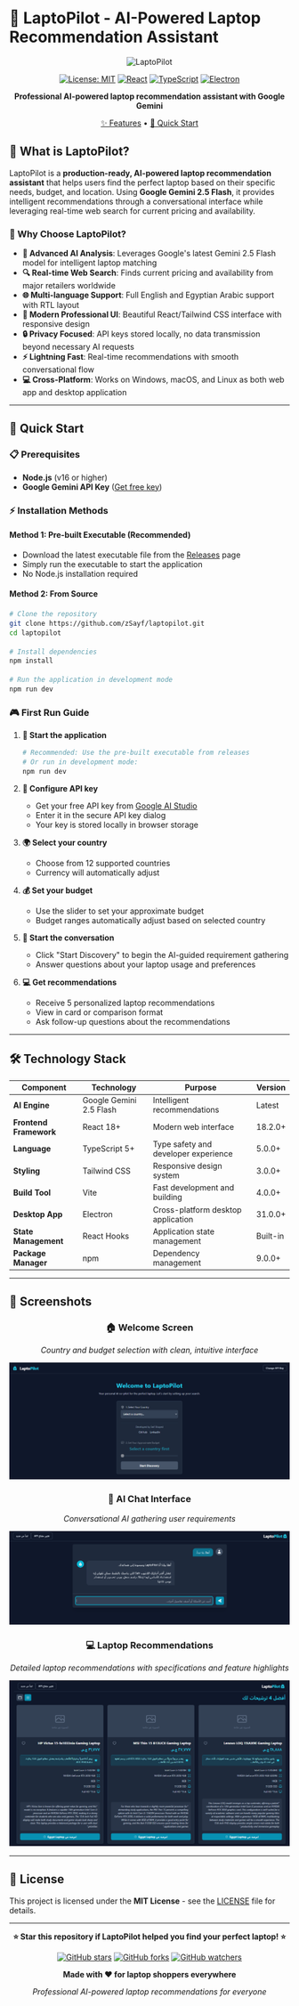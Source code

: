 # 🚀 LaptoPilot - AI-Powered Laptop Recommendation Assistant

<div align="center">

![LaptoPilot](https://img.shields.io/badge/LaptoPilot-v1.0.0-2196F3?style=for-the-badge&logo=react&logoColor=white)

[![License: MIT](https://img.shields.io/badge/License-MIT-yellow.svg?style=flat-square)](https://opensource.org/licenses/MIT)
[![React](https://img.shields.io/badge/React-18+-61DAFB?style=flat-square&logo=react&logoColor=white)](https://reactjs.org/)
[![TypeScript](https://img.shields.io/badge/TypeScript-5+-3178C6?style=flat-square&logo=typescript&logoColor=white)](https://www.typescriptlang.org/)
[![Electron](https://img.shields.io/badge/Electron-31+-47848F?style=flat-square&logo=electron&logoColor=white)](https://www.electronjs.org/)

**Professional AI-powered laptop recommendation assistant with Google Gemini**

[✨ Features](#-features) • [🚀 Quick Start](#-quick-start)

</div>

## 🎯 What is LaptoPilot?

LaptoPilot is a **production-ready, AI-powered laptop recommendation assistant** that helps users find the perfect laptop based on their specific needs, budget, and location. Using **Google Gemini 2.5 Flash**, it provides intelligent recommendations through a conversational interface while leveraging real-time web search for current pricing and availability.

### 🌟 Why Choose LaptoPilot?

- **🧠 Advanced AI Analysis**: Leverages Google's latest Gemini 2.5 Flash model for intelligent laptop matching
- **🔍 Real-time Web Search**: Finds current pricing and availability from major retailers worldwide
- **🌐 Multi-language Support**: Full English and Egyptian Arabic support with RTL layout
- **🎨 Modern Professional UI**: Beautiful React/Tailwind CSS interface with responsive design
- **🔒 Privacy Focused**: API keys stored locally, no data transmission beyond necessary AI requests
- **⚡ Lightning Fast**: Real-time recommendations with smooth conversational flow
- **💻 Cross-Platform**: Works on Windows, macOS, and Linux as both web app and desktop application

---

## 🚀 Quick Start

### 📋 Prerequisites

- **Node.js** (v16 or higher)
- **Google Gemini API Key** ([Get free key](https://ai.google.dev/gemini-api))

### ⚡ Installation Methods

#### **Method 1: Pre-built Executable (Recommended)**
- Download the latest executable file from the [Releases](https://github.com/zSayf/laptopilot/releases) page
- Simply run the executable to start the application
- No Node.js installation required

#### **Method 2: From Source**
```bash
# Clone the repository
git clone https://github.com/zSayf/laptopilot.git
cd laptopilot

# Install dependencies
npm install

# Run the application in development mode
npm run dev
```

### 🎮 First Run Guide

1. **🚀 Start the application**
   ```bash
   # Recommended: Use the pre-built executable from releases
   # Or run in development mode:
   npm run dev
   ```

2. **🔑 Configure API key**
   - Get your free API key from [Google AI Studio](https://ai.google.dev/gemini-api)
   - Enter it in the secure API key dialog
   - Your key is stored locally in browser storage

3. **🌍 Select your country**
   - Choose from 12 supported countries
   - Currency will automatically adjust

4. **💰 Set your budget**
   - Use the slider to set your approximate budget
   - Budget ranges automatically adjust based on selected country

5. **🤖 Start the conversation**
   - Click "Start Discovery" to begin the AI-guided requirement gathering
   - Answer questions about your laptop usage and preferences

6. **💻 Get recommendations**
   - Receive 5 personalized laptop recommendations
   - View in card or comparison format
   - Ask follow-up questions about the recommendations

---

## 🛠️ Technology Stack

| Component | Technology | Purpose | Version |
|-----------|------------|---------|---------|
| **AI Engine** | Google Gemini 2.5 Flash | Intelligent recommendations | Latest |
| **Frontend Framework** | React 18+ | Modern web interface | 18.2.0+ |
| **Language** | TypeScript 5+ | Type safety and developer experience | 5.0.0+ |
| **Styling** | Tailwind CSS | Responsive design system | 3.0.0+ |
| **Build Tool** | Vite | Fast development and building | 4.0.0+ |
| **Desktop App** | Electron | Cross-platform desktop application | 31.0.0+ |
| **State Management** | React Hooks | Application state management | Built-in |
| **Package Manager** | npm | Dependency management | 9.0.0+ |

---

## 📸 Screenshots

<div align="center">

### 🏠 Welcome Screen
*Country and budget selection with clean, intuitive interface*

![Welcome Screen](https://github.com/zSayf/LaptoPilot/blob/main/Assests/Home%20Page.png)

### 💬 AI Chat Interface
*Conversational AI gathering user requirements*

![AI Chat Interface](https://github.com/zSayf/LaptoPilot/blob/main/Assests/Ai%20Chat.png)

### 💻 Laptop Recommendations
*Detailed laptop recommendations with specifications and feature highlights*

![Laptop Recommendations](https://github.com/zSayf/LaptoPilot/blob/main/Assests/recommendation.png)

</div>

---

## 📄 License

This project is licensed under the **MIT License** - see the [LICENSE](LICENSE) file for details.

---

<div align="center">

**⭐ Star this repository if LaptoPilot helped you find your perfect laptop! ⭐**

[![GitHub stars](https://img.shields.io/github/stars/zSayf/laptopilot.svg?style=social&label=Star)](https://github.com/zSayf/laptopilot)
[![GitHub forks](https://img.shields.io/github/forks/zSayf/laptopilot.svg?style=social&label=Fork)](https://github.com/zSayf/laptopilot/fork)
[![GitHub watchers](https://img.shields.io/github/watchers/zSayf/laptopilot.svg?style=social&label=Watch)](https://github.com/zSayf/laptopilot/subscription)

**Made with ❤️ for laptop shoppers everywhere**

*Professional AI-powered laptop recommendations for everyone*

</div>
